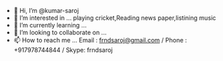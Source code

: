 - 👋 Hi, I’m @kumar-saroj
- 👀 I’m interested in ... playing cricket,Reading news paper,listining music
- 🌱 I’m currently learning ...
- 💞️ I’m looking to collaborate on ...
- 📫 How to reach me ...
Email : frndsaroj@gmail.com /
Phone : +917978744844 /
Skype: frndsaroj

<!---
kumar-saroj/kumar-saroj is a ✨ special ✨ repository because its `README.md` (this file) appears on your GitHub profile.
You can click the Preview link to take a look at your changes.
--->
